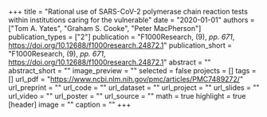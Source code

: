+++
title = "Rational use of SARS-CoV-2 polymerase chain reaction tests within institutions caring for the vulnerable"
date = "2020-01-01"
authors = ["Tom A. Yates", "Graham S. Cooke", "Peter MacPherson"]
publication_types = ["2"]
publication = "F1000Research, (9), _pp. 671_, https://doi.org/10.12688/f1000research.24872.1"
publication_short = "F1000Research, (9), _pp. 671_, https://doi.org/10.12688/f1000research.24872.1"
abstract = ""
abstract_short = ""
image_preview = ""
selected = false
projects = []
tags = []
url_pdf = "https://www.ncbi.nlm.nih.gov/pmc/articles/PMC7489272/"
url_preprint = ""
url_code = ""
url_dataset = ""
url_project = ""
url_slides = ""
url_video = ""
url_poster = ""
url_source = ""
math = true
highlight = true
[header]
image = ""
caption = ""
+++
